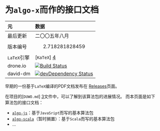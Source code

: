 为`algo-x`而作的接口文档
======
元 | 数据
:----|:-------
最后更新 | 二〇〇五年八月
版本编号 | $$2.718281828459$$
`LaTeX`引擎 | [`KaTeX`] [4]
drone.io | [![Build Status](https://drone.io/github.com/scotv/algo-wiki/status.png)](https://drone.io/github.com/scotv/algo-wiki/latest)
david-dm | [![devDependency Status](https://david-dm.org/scotv/algo-wiki/dev-status.png)](https://david-dm.org/scotv/algo-wiki#info=devDependencies)

早期的一份基于`LaTeX`编译的PDF文档发布在
[Releases](https://github.com/scotv/algo-wiki/releases)页面。

在项目的[`DUWO.md`] [3]文件中，可以了解到该算法包的进展情况。
而本页面是如下算法包的接口文档：

*  [`algo-js`](https://github.com/scotv/algo-js)：基于`JavaSript`而写的基本算法包
*  [`algo-scala`](https://github.com/scotv/algo-scala)（暂时搁置）：基于`Scala`而写的基本算法包
*  ...

[1]: https://github.com/scotv/algo-js		"Algo-js"
[2]: https://github.com/scotv/algo-scala	"Algo-scala"
[3]: https://github.com/scotv/algo-js/blob/master/DUWO.md "README.md"
[4]: https://khan.github.io/KaTeX/ "KaTeX"
